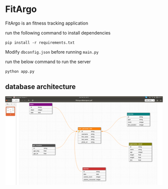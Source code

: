 # FitArgo
FitArgo is an fitness tracking application



run the following command to install dependencies
```
pip install -r requirements.txt
```

Modify `dbconfig.json` before running `main.py` 

run the below command to run the server
```
python app.py
``` 

## database architecture 
![img not found](./db-arch.png)


